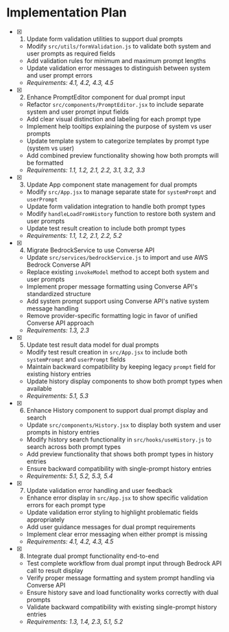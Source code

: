 # Implementation Plan

- [x] 1. Update form validation utilities to support dual prompts

  - Modify `src/utils/formValidation.js` to validate both system and user prompts as required fields
  - Add validation rules for minimum and maximum prompt lengths
  - Update validation error messages to distinguish between system and user prompt errors
  - _Requirements: 4.1, 4.2, 4.3, 4.5_

- [x] 2. Enhance PromptEditor component for dual prompt input

  - Refactor `src/components/PromptEditor.jsx` to include separate system and user prompt input fields
  - Add clear visual distinction and labeling for each prompt type
  - Implement help tooltips explaining the purpose of system vs user prompts
  - Update template system to categorize templates by prompt type (system vs user)
  - Add combined preview functionality showing how both prompts will be formatted
  - _Requirements: 1.1, 1.2, 2.1, 2.2, 3.1, 3.2, 3.3_

- [x] 3. Update App component state management for dual prompts

  - Modify `src/App.jsx` to manage separate state for `systemPrompt` and `userPrompt`
  - Update form validation integration to handle both prompt types
  - Modify `handleLoadFromHistory` function to restore both system and user prompts
  - Update test result creation to include both prompt types
  - _Requirements: 1.1, 1.2, 2.1, 2.2, 5.2_

- [x] 4. Migrate BedrockService to use Converse API

  - Update `src/services/bedrockService.js` to import and use AWS Bedrock Converse API
  - Replace existing `invokeModel` method to accept both system and user prompts
  - Implement proper message formatting using Converse API's standardized structure
  - Add system prompt support using Converse API's native system message handling
  - Remove provider-specific formatting logic in favor of unified Converse API approach
  - _Requirements: 1.3, 2.3_

- [x] 5. Update test result data model for dual prompts

  - Modify test result creation in `src/App.jsx` to include both `systemPrompt` and `userPrompt` fields
  - Maintain backward compatibility by keeping legacy `prompt` field for existing history entries
  - Update history display components to show both prompt types when available
  - _Requirements: 5.1, 5.3_

- [x] 6. Enhance History component to support dual prompt display and search

  - Update `src/components/History.jsx` to display both system and user prompts in history entries
  - Modify history search functionality in `src/hooks/useHistory.js` to search across both prompt types
  - Add preview functionality that shows both prompt types in history entries
  - Ensure backward compatibility with single-prompt history entries
  - _Requirements: 5.1, 5.2, 5.3, 5.4_

- [x] 7. Update validation error handling and user feedback

  - Enhance error display in `src/App.jsx` to show specific validation errors for each prompt type
  - Update validation error styling to highlight problematic fields appropriately
  - Add user guidance messages for dual prompt requirements
  - Implement clear error messaging when either prompt is missing
  - _Requirements: 4.1, 4.2, 4.3, 4.5_

- [x] 8. Integrate dual prompt functionality end-to-end
  - Test complete workflow from dual prompt input through Bedrock API call to result display
  - Verify proper message formatting and system prompt handling via Converse API
  - Ensure history save and load functionality works correctly with dual prompts
  - Validate backward compatibility with existing single-prompt history entries
  - _Requirements: 1.3, 1.4, 2.3, 5.1, 5.2_
